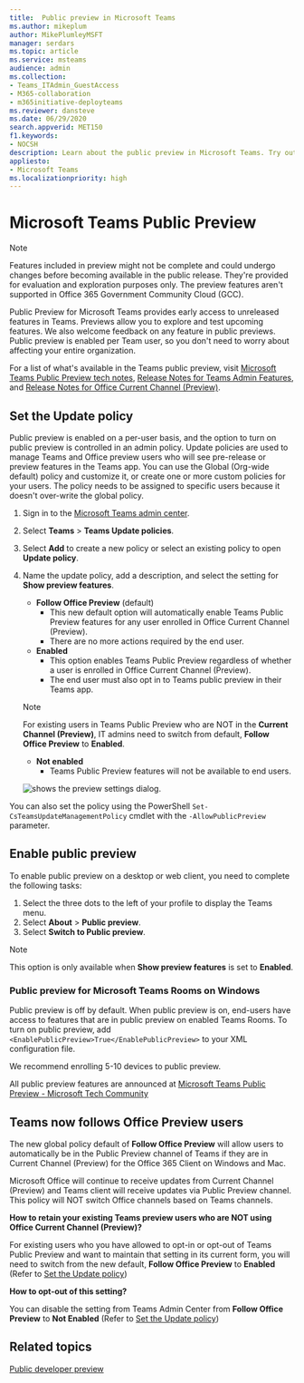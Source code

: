 ```yaml
---
title:  Public preview in Microsoft Teams
ms.author: mikeplum
author: MikePlumleyMSFT
manager: serdars
ms.topic: article
ms.service: msteams
audience: admin
ms.collection: 
- Teams_ITAdmin_GuestAccess
- M365-collaboration
- m365initiative-deployteams
ms.reviewer: dansteve
ms.date: 06/29/2020
search.appverid: MET150
f1.keywords:
- NOCSH
description: Learn about the public preview in Microsoft Teams. Try out new features and provide feedback.
appliesto: 
- Microsoft Teams
ms.localizationpriority: high
---
```


# Microsoft Teams Public Preview

> [!NOTE] 
> Features included in preview might not be complete and could undergo changes before becoming available in the public release. They're provided for evaluation and exploration purposes only. The preview features aren't supported in Office 365 Government Community Cloud (GCC).

Public Preview for Microsoft Teams provides early access to unreleased features in Teams. Previews allow you to explore and test upcoming features. We also welcome feedback on any feature in public previews. Public preview is enabled per Team user, so you don't need to worry about affecting your entire organization.

For a list of what's available in the Teams public preview, visit [Microsoft Teams Public Preview tech notes](https://techcommunity.microsoft.com/t5/microsoft-teams-public-preview/bd-p/MicrosoftTeamsPublicPreview), [Release Notes for Teams Admin Features](/OfficeUpdates/teams-admin), and [Release Notes for Office Current Channel (Preview)](/officeupdates/current-channel-preview).

## Set the Update policy

Public preview is enabled on a per-user basis, and the option to turn on public preview is controlled in an admin policy. Update policies are used to manage Teams and Office preview users who will see pre-release or preview features in the Teams app. You can use the Global (Org-wide default) policy and customize it, or create one or more custom policies for your users. The policy needs to be assigned to specific users because it doesn't over-write the global policy.

1. Sign in to the [Microsoft Teams admin center](https://admin.teams.microsoft.com/).

2. Select **Teams** > **Teams Update policies**.

1. Select **Add** to create a new policy or select an existing policy to open **Update policy**.

2. Name the update policy, add a description, and select the setting for **Show preview features**.

   -   **Follow Office Preview** (default)
       - This new default option will automatically enable Teams Public Preview features for any user enrolled in Office Current Channel (Preview). 
       - There are no more actions required by the end user.
   -   **Enabled**
       - This option enables Teams Public Preview regardless of whether a user is enrolled in Office Current Channel (Preview). 
       - The end user must also opt in to Teams public preview in their Teams app.

   > [!NOTE]  
   > For existing users in Teams Public Preview who are NOT in the **Current Channel (Preview)**, IT admins need to switch from default, **Follow Office Preview** to **Enabled**.
 
   - **Not enabled** 
     - Teams Public Preview features will not be available to end users.

    ![shows the preview settings dialog.](media/public-preview-policy.png)  

You can also set the policy using the PowerShell `Set-CsTeamsUpdateManagementPolicy` cmdlet with the `-AllowPublicPreview` parameter.

## Enable public preview

To enable public preview on a desktop or web client, you need to complete the following tasks:

1. Select the three dots to the left of your profile to display the Teams menu.
2. Select **About** > **Public preview**.
3. Select **Switch to Public preview**.

> [!NOTE]  
> This option is only available when **Show preview features** is set to **Enabled**.

### Public preview for Microsoft Teams Rooms on Windows

Public preview is off by default. When public preview is on, end-users have access to features that are in public preview on enabled Teams Rooms. To turn on public preview, add ```<EnablePublicPreview>True</EnablePublicPreview>``` to your XML configuration file.

We recommend enrolling 5-10 devices to public preview. 

All public preview features are announced at [Microsoft Teams Public Preview - Microsoft Tech Community](https://techcommunity.microsoft.com/t5/microsoft-teams-public-preview/bd-p/MicrosoftTeamsPublicPreview)

## Teams now follows Office Preview users

The new global policy default of **Follow Office Preview** will allow users to automatically be in the Public Preview channel of Teams if they are in Current Channel (Preview) for the Office 365 Client on Windows and Mac.

Microsoft Office will continue to receive updates from Current Channel (Preview) and Teams client will receive updates via Public Preview channel. This policy will NOT switch Office channels based on Teams channels. 

**How to retain your existing Teams preview users who are NOT using Office Current Channel (Preview)?**

For existing users who you have allowed to opt-in or opt-out of Teams Public Preview and want to maintain that setting in its current form, you will need to switch from the new default, **Follow Office Preview** to **Enabled** (Refer to [Set the Update policy](#set-the-update-policy))

**How to opt-out of this setting?**

You can disable the setting from Teams Admin Center from **Follow Office Preview** to **Not Enabled** (Refer to [Set the Update policy](#set-the-update-policy))

## Related topics

[Public developer preview](/microsoftteams/platform/resources/dev-preview/developer-preview-intro)
